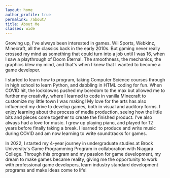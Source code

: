 ```yaml
---
layout: home
author_profile: true
permalink: /about/
title: About Me
classes: wide
---
```


Growing up, I've always been interested in games. Wii Sports, Webkinz, Minecraft, all the classics back in the early 2010s. But gaming never really crossed my mind as something that could turn into a job until I was 16, when I saw a playthrough of Doom Eternal. The smoothness, the mechanics, the graphics blew my mind, and that's when I knew that I wanted to become a game developer. 

I started to learn how to program, taking Computer Science courses through in high school to learn Python, and dabbling in HTML coding for fun. When COVID hit, the lockdowns pushed my boredom to the max but allowed me to further my creativity,  where I learned to code in vanilla Minecraft to customize my little town I was making! My love for the arts has also influenced my drive to develop games, both in visual and auditory forms. I enjoy learning about the process of media production, seeing how the little bits and pieces come together to create the finished product. I've also always had a love for music. I grew up playing piano, and played for 12 years before finally taking a break. I learned to produce and write music during COVID and am now learning to write soundtracks for games.

In 2022, I started my 4-year journey in undergraduate studies at Brock University's Game Programming Program in collaboration with Niagara College. Through this program and my passion for game development, my dream to make games became reality, giving me the opportunity to work with professional game developers, learn industry standard development programs and make ideas come to life!

